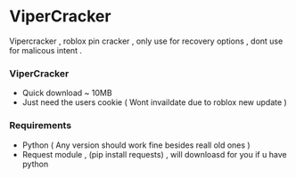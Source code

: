 # ViperCracker
Vipercracker , roblox pin cracker , only use for recovery options , dont use for malicous intent . 
### ViperCracker
- Quick download ~ 10MB
- Just need the users cookie ( Wont invaildate due to roblox new update ) 
### Requirements
- Python ( Any version should work fine besides reall old ones ) 
- Request module , (pip install requests) , will downloasd for you if u have python 
